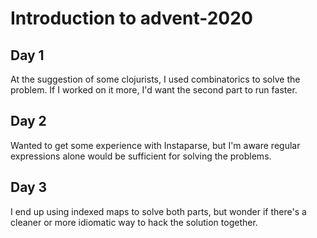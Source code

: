 # Introduction to advent-2020

## Day 1

At the suggestion of some clojurists, I used combinatorics to solve the problem. 
If I worked on it more, I'd want the second part to run faster.

## Day 2

Wanted to get some experience with Instaparse, but I'm aware regular expressions 
alone would be sufficient for solving the problems.

## Day 3

I end up using indexed maps to solve both parts, but wonder if there's a cleaner 
or more idiomatic way to hack the solution together.
